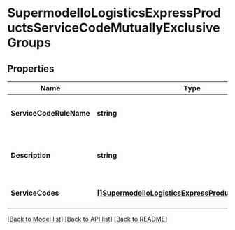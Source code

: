 # SupermodelIoLogisticsExpressProductsServiceCodeMutuallyExclusiveGroups

## Properties
Name | Type | Description | Notes
------------ | ------------- | ------------- | -------------
**ServiceCodeRuleName** | **string** | Mutually exclusive serviceCode group name | [optional] [default to null]
**Description** | **string** | Mutually exclusive serviceCode group description | [optional] [default to null]
**ServiceCodes** | [**[]SupermodelIoLogisticsExpressProductsServiceCodes**](supermodelIoLogisticsExpressProducts_serviceCodes.md) |  | [optional] [default to null]

[[Back to Model list]](../README.md#documentation-for-models) [[Back to API list]](../README.md#documentation-for-api-endpoints) [[Back to README]](../README.md)

